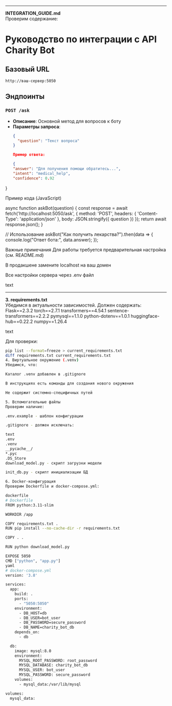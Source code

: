 
---

**INTEGRATION_GUIDE.md**  
Проверим содержание:

# Руководство по интеграции с API Charity Bot

## Базовый URL
`http://ваш-сервер:5050`

## Эндпоинты

### `POST /ask`
- **Описание**: Основной метод для вопросов к боту
- **Параметры запроса**:
  ```json
  {
    "question": "Текст вопроса"
  }

  Пример ответа:

  {
  "answer": "Для получения помощи обратитесь...",
  "intent": "medical_help",
  "confidence": 0.92
}

  Пример кода (JavaScript)

async function askBot(question) {
  const response = await fetch('http://localhost:5050/ask', {
    method: 'POST',
    headers: { 'Content-Type': 'application/json' },
    body: JSON.stringify({ question })
  });
  return await response.json();
}

// Использование
askBot("Как получить лекарства?").then(data => {
  console.log("Ответ бота:", data.answer);
});


Важные примечания
Для работы требуется предварительная настройка (см. README.md)

В продакшене замените localhost на ваш домен

Все настройки сервера через .env файл

text

---

**3. requirements.txt**  
Убедимся в актуальности зависимостей. Должен содержать:
Flask==2.3.2
torch==2.7.1
transformers==4.54.1
sentence-transformers==2.2.2
pymysql==1.1.0
python-dotenv==1.0.1
huggingface-hub==0.22.2
numpy==1.26.4

text

Для проверки:
```bash
pip list --format=freeze > current_requirements.txt
diff requirements.txt current_requirements.txt
4. Виртуальное окружение (.venv)
Убедимся, что:

Каталог .venv добавлен в .gitignore

В инструкциях есть команды для создания нового окружения

Не содержит системно-специфичных путей

5. Вспомогательные файлы
Проверим наличие:

.env.example - шаблон конфигурации

.gitignore - должен исключать:

text
.env
.venv
__pycache__/
*.pyc
.DS_Store
download_model.py - скрипт загрузки модели

init_db.py - скрипт инициализации БД

6. Docker-конфигурация
Проверим Dockerfile и docker-compose.yml:

dockerfile
# Dockerfile
FROM python:3.11-slim

WORKDIR /app

COPY requirements.txt .
RUN pip install --no-cache-dir -r requirements.txt

COPY . .

RUN python download_model.py

EXPOSE 5050
CMD ["python", "app.py"]
yaml
# docker-compose.yml
version: '3.8'

services:
  app:
    build: .
    ports:
      - "5050:5050"
    environment:
      - DB_HOST=db
      - DB_USER=bot_user
      - DB_PASSWORD=secure_password
      - DB_NAME=charity_bot_db
    depends_on:
      - db

  db:
    image: mysql:8.0
    environment:
      MYSQL_ROOT_PASSWORD: root_password
      MYSQL_DATABASE: charity_bot_db
      MYSQL_USER: bot_user
      MYSQL_PASSWORD: secure_password
    volumes:
      - mysql_data:/var/lib/mysql

volumes:
  mysql_data:
